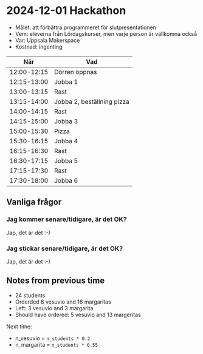 # 2024-12-01 Hackathon

* Målet: att förbättra programmeret för slutpresentationen
* Vem: eleverna från Lördagskurser, men varje person är vällkomna också
* Var: Uppsala Makerspace
* Kostnad: ingenting

När        |Vad
-----------|----------------------------
12:00-12:15|Dörren öppnas
12:15-13:00|Jobba 1
13:00-13:15|Rast
13:15-14:00|Jobba 2, beställning pizza
14:00-14:15|Rast
14:15-15:00|Jobba 3
15:00-15:30|Pizza
15:30-16:15|Jobba 4
16:15-16:30|Rast
16:30-17:15|Jobba 5
17:15-17:30|Rast
17:30-18:00|Jobba 6

## Vanliga frågor

### Jag kommer senare/tidigare, är det OK?

Jap, det är det :-)

### Jag stickar senare/tidigare, är det OK?

Jap, det är det :-)

## Notes from previous time

- 24 students
- Orderded 8 vesuvio and 16 margaritas
- Left: 3 vesuvio and 3 margarita
- Should have ordered: 5 vesuvio and 13 margeritas

Next time:

- n_vesuvio = `n_students * 0.2`
- n_margarita = `n_students * 0.55`
